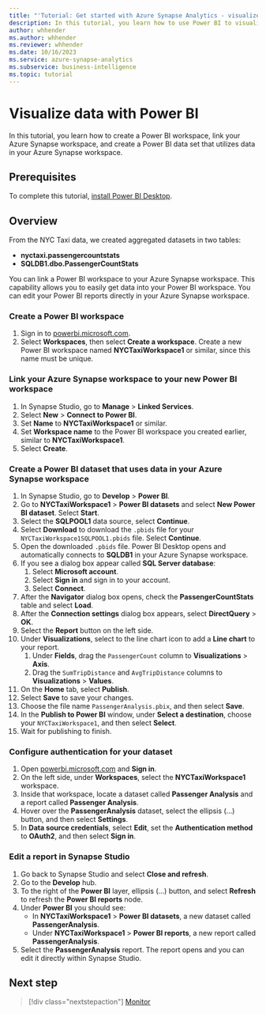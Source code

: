 ```yaml
---
title: "'Tutorial: Get started with Azure Synapse Analytics - visualize workspace data with Power BI'"
description: In this tutorial, you learn how to use Power BI to visualize data in Azure Synapse Analytics.
author: whhender
ms.author: whhender
ms.reviewer: whhender
ms.date: 10/16/2023
ms.service: azure-synapse-analytics
ms.subservice: business-intelligence
ms.topic: tutorial
---
```


# Visualize data with Power BI

In this tutorial, you learn how to create a Power BI workspace, link your Azure Synapse workspace, and create a Power BI data set that utilizes data in your Azure Synapse workspace. 

## Prerequisites
To complete this tutorial, [install Power BI Desktop](https://aka.ms/pbidesktopstore).

## Overview

From the NYC Taxi data, we created aggregated datasets in two tables:
- **nyctaxi.passengercountstats**
- **SQLDB1.dbo.PassengerCountStats**

You can link a Power BI workspace to your Azure Synapse workspace. This capability allows you to easily get data into your Power BI workspace. You can edit your Power BI reports directly in your Azure Synapse workspace. 

### Create a Power BI workspace

1. Sign in to [powerbi.microsoft.com](https://powerbi.microsoft.com/).
1. Select **Workspaces**, then select **Create a workspace**. Create a new Power BI workspace named **NYCTaxiWorkspace1** or similar, since this name must be unique.

### Link your Azure Synapse workspace to your new Power BI workspace

1. In Synapse Studio, go to **Manage** > **Linked Services**.
1. Select **New** > **Connect to Power BI**.
1. Set **Name** to **NYCTaxiWorkspace1** or similar.
1. Set **Workspace name** to the Power BI workspace you created earlier, similar to **NYCTaxiWorkspace1**.
1. Select **Create**.

### Create a Power BI dataset that uses data in your Azure Synapse workspace

1. In Synapse Studio, go to **Develop** > **Power BI**.
1. Go to **NYCTaxiWorkspace1** > **Power BI datasets** and select **New Power BI dataset**. Select **Start**.
1. Select the **SQLPOOL1** data source, select **Continue**.
1. Select **Download** to download the `.pbids` file for your `NYCTaxiWorkspace1SQLPOOL1.pbids` file. Select **Continue**.
1. Open the downloaded `.pbids` file. Power BI Desktop opens and automatically connects to **SQLDB1** in your Azure Synapse workspace.
1. If you see a dialog box appear called **SQL Server database**:
    1. Select **Microsoft account**.
    1. Select **Sign in** and sign in to your account.
    1. Select **Connect**.
1. After the **Navigator** dialog box opens, check the **PassengerCountStats** table and select **Load**.
1. After the **Connection settings** dialog box appears, select **DirectQuery** > **OK**.
1. Select the **Report** button on the left side.
1. Under **Visualizations**, select to the line chart icon to add a **Line chart** to your report.
    1. Under **Fields**, drag the `PassengerCount` column to **Visualizations** > **Axis**.
    1. Drag the `SumTripDistance` and `AvgTripDistance` columns to **Visualizations** > **Values**.
1. On the **Home** tab, select **Publish**.
1. Select **Save** to save your changes.
1. Choose the file name `PassengerAnalysis.pbix`, and then select **Save**.
1. In the **Publish to Power BI** window, under **Select a destination**, choose your `NYCTaxiWorkspace1`, and then select **Select**.
1. Wait for publishing to finish. 

### Configure authentication for your dataset

1. Open [powerbi.microsoft.com](https://powerbi.microsoft.com/) and **Sign in**.
1. On the left side, under **Workspaces**, select the **NYCTaxiWorkspace1** workspace.
1. Inside that workspace, locate a dataset called **Passenger Analysis** and a report called **Passenger Analysis**.
1. Hover over the **PassengerAnalysis** dataset, select the ellipsis (...) button, and then select **Settings**.
1. In **Data source credentials**, select **Edit**, set the **Authentication method** to **OAuth2**, and then select **Sign in**.

### Edit a report in Synapse Studio

1. Go back to Synapse Studio and select **Close and refresh**.
1. Go to the **Develop** hub.
1. To the right of the **Power BI** layer, ellipsis (...) button, and select **Refresh** to refresh the **Power BI reports** node.
1. Under **Power BI** you should see:
    * In **NYCTaxiWorkspace1** > **Power BI datasets**, a new dataset called **PassengerAnalysis**.
    * Under **NYCTaxiWorkspace1** > **Power BI reports**, a new report called **PassengerAnalysis**.
1. Select the **PassengerAnalysis** report. The report opens and you can edit it directly within Synapse Studio.

## Next step

> [!div class="nextstepaction"]
> [Monitor](get-started-monitor.md)
